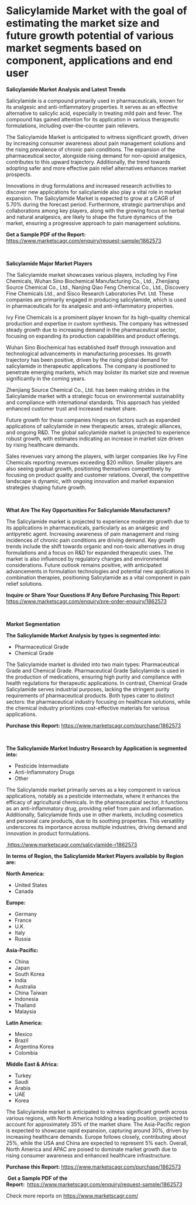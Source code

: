 <p><h1>Salicylamide Market with the goal of estimating the market size and future growth potential of various market segments based on component, applications and end user</h1></p><p><strong>Salicylamide Market Analysis and Latest Trends</strong></p>
<p><p>Salicylamide is a compound primarily used in pharmaceuticals, known for its analgesic and anti-inflammatory properties. It serves as an effective alternative to salicylic acid, especially in treating mild pain and fever. The compound has gained attention for its application in various therapeutic formulations, including over-the-counter pain relievers.</p><p>The Salicylamide Market is anticipated to witness significant growth, driven by increasing consumer awareness about pain management solutions and the rising prevalence of chronic pain conditions. The expansion of the pharmaceutical sector, alongside rising demand for non-opioid analgesics, contributes to this upward trajectory. Additionally, the trend towards adopting safer and more effective pain relief alternatives enhances market prospects.</p><p>Innovations in drug formulations and increased research activities to discover new applications for salicylamide also play a vital role in market expansion. The Salicylamide Market is expected to grow at a CAGR of 5.70% during the forecast period. Furthermore, strategic partnerships and collaborations among key players, along with the growing focus on herbal and natural analgesics, are likely to shape the future dynamics of the market, ensuring a progressive approach to pain management solutions.</p></p>
<p><strong>Get a Sample PDF of the Report:&nbsp;</strong> <a href="https://www.marketscagr.com/enquiry/request-sample/1862573?utm_campaign=1126&utm_medium=2&utm_source=Github&utm_content=ia&utm_term=07112024&utm_id=salicylamide">https://www.marketscagr.com/enquiry/request-sample/1862573</a></p>
<p>&nbsp;</p>
<p><strong>Salicylamide Major Market Players</strong></p>
<p><p>The Salicylamide market showcases various players, including Ivy Fine Chemicals, Wuhan Sino Biochemical Manufacturing Co., Ltd., Zhenjiang Source Chemical Co., Ltd., Nanjing Qiao Feng Chemical Co., Ltd., Discovery Fine Chemicals Ltd., and Sisco Research Laboratories Pvt. Ltd. These companies are primarily engaged in producing salicylamide, which is used in pharmaceuticals for its analgesic and anti-inflammatory properties.</p><p>Ivy Fine Chemicals is a prominent player known for its high-quality chemical production and expertise in custom synthesis. The company has witnessed steady growth due to increasing demand in the pharmaceutical sector, focusing on expanding its production capabilities and product offerings.</p><p>Wuhan Sino Biochemical has established itself through innovation and technological advancements in manufacturing processes. Its growth trajectory has been positive, driven by the rising global demand for salicylamide in therapeutic applications. The company is positioned to penetrate emerging markets, which may bolster its market size and revenue significantly in the coming years.</p><p>Zhenjiang Source Chemical Co., Ltd. has been making strides in the Salicylamide market with a strategic focus on environmental sustainability and compliance with international standards. This approach has yielded enhanced customer trust and increased market share.</p><p>Future growth for these companies hinges on factors such as expanded applications of salicylamide in new therapeutic areas, strategic alliances, and ongoing R&D. The global salicylamide market is projected to experience robust growth, with estimates indicating an increase in market size driven by rising healthcare demands.</p><p>Sales revenues vary among the players, with larger companies like Ivy Fine Chemicals reporting revenues exceeding $20 million. Smaller players are also seeing gradual growth, positioning themselves competitively by focusing on product quality and customer relations. Overall, the competitive landscape is dynamic, with ongoing innovation and market expansion strategies shaping future growth.</p></p>
<p>&nbsp;</p>
<p><strong>What Are The Key Opportunities For Salicylamide Manufacturers?</strong></p>
<p><p>The Salicylamide market is projected to experience moderate growth due to its applications in pharmaceuticals, particularly as an analgesic and antipyretic agent. Increasing awareness of pain management and rising incidences of chronic pain conditions are driving demand. Key growth trends include the shift towards organic and non-toxic alternatives in drug formulations and a focus on R&D for expanded therapeutic uses. The market is also influenced by regulatory changes and environmental considerations. Future outlook remains positive, with anticipated advancements in formulation technologies and potential new applications in combination therapies, positioning Salicylamide as a vital component in pain relief solutions.</p></p>
<p><strong>Inquire or Share Your Questions If Any Before Purchasing This Report:</strong> <a href="https://www.marketscagr.com/enquiry/pre-order-enquiry/1862573?utm_campaign=1126&utm_medium=2&utm_source=Github&utm_content=ia&utm_term=07112024&utm_id=salicylamide">https://www.marketscagr.com/enquiry/pre-order-enquiry/1862573</a></p>
<p>&nbsp;</p>
<p><strong>Market Segmentation</strong></p>
<p><strong>The Salicylamide Market Analysis by types is segmented into:</strong></p>
<p><ul><li>Pharmaceutical Grade</li><li>Chemical Grade</li></ul></p>
<p><p>The Salicylamide market is divided into two main types: Pharmaceutical Grade and Chemical Grade. Pharmaceutical Grade Salicylamide is used in the production of medications, ensuring high purity and compliance with health regulations for therapeutic applications. In contrast, Chemical Grade Salicylamide serves industrial purposes, lacking the stringent purity requirements of pharmaceutical products. Both types cater to distinct sectors: the pharmaceutical industry focusing on healthcare solutions, while the chemical industry prioritizes cost-effective materials for various applications.</p></p>
<p><strong>Purchase this Report:&nbsp;</strong><a href="https://www.marketscagr.com/purchase/1862573?utm_campaign=1126&utm_medium=2&utm_source=Github&utm_content=ia&utm_term=07112024&utm_id=salicylamide">https://www.marketscagr.com/purchase/1862573</a></p>
<p>&nbsp;</p>
<p><strong>The Salicylamide Market Industry Research by Application is segmented into:</strong></p>
<p><ul><li>Pesticide Intermediate</li><li>Anti-Inflammatory Drugs</li><li>Other</li></ul></p>
<p><p>The Salicylamide market primarily serves as a key component in various applications, notably as a pesticide intermediate, where it enhances the efficacy of agricultural chemicals. In the pharmaceutical sector, it functions as an anti-inflammatory drug, providing relief from pain and inflammation. Additionally, Salicylamide finds use in other markets, including cosmetics and personal care products, due to its soothing properties. This versatility underscores its importance across multiple industries, driving demand and innovation in product formulations.</p></p>
<p><a href="https://www.marketscagr.com/salicylamide-r1862573?utm_campaign=1126&utm_medium=2&utm_source=Github&utm_content=ia&utm_term=07112024&utm_id=salicylamide">&nbsp;https://www.marketscagr.com/salicylamide-r1862573</a></p>
<p><strong>In terms of Region, the Salicylamide Market Players available by Region are:</strong></p>
<p>
    <p> <strong> North America: </strong>
        <ul>
            <li>United States</li>
            <li>Canada</li>
        </ul>
        </p> 
    <p> <strong> Europe: </strong>
        <ul>
            <li>Germany</li>
            <li>France</li>
            <li>U.K.</li>
            <li>Italy</li>
            <li>Russia</li>
        </ul>
        </p> 
    <p> <strong> Asia-Pacific: </strong>
        <ul>
            <li>China</li>
            <li>Japan</li>
            <li>South Korea</li>
            <li>India</li>
            <li>Australia</li>
            <li>China Taiwan</li>
            <li>Indonesia</li>
            <li>Thailand</li>
            <li>Malaysia</li>
        </ul>
        </p> 
    <p> <strong> Latin America: </strong>
        <ul>
            <li>Mexico</li>
            <li>Brazil</li>
            <li>Argentina Korea</li>
            <li>Colombia</li>
        </ul>
        </p> 
    <p> <strong> Middle East & Africa: </strong>
        <ul>
            <li>Turkey</li>
            <li>Saudi</li>
            <li>Arabia</li>
            <li>UAE</li>
            <li>Korea</li>
        </ul>
    </p>
    </p>
<p><p>The Salicylamide market is anticipated to witness significant growth across various regions, with North America holding a leading position, projected to account for approximately 35% of the market share. The Asia-Pacific region is expected to showcase rapid expansion, capturing around 30%, driven by increasing healthcare demands. Europe follows closely, contributing about 25%, while the USA and China are expected to represent 5% each. Overall, North America and APAC are poised to dominate market growth due to rising consumer awareness and enhanced healthcare infrastructure.</p></p>
<p><strong>Purchase this Report: </strong><a href="https://www.marketscagr.com/purchase/1862573?utm_campaign=1126&utm_medium=2&utm_source=Github&utm_content=ia&utm_term=07112024&utm_id=salicylamide">https://www.marketscagr.com/purchase/1862573</a></p>
<p>&nbsp;<strong>Get a Sample PDF of the Report:&nbsp;&nbsp;</strong><a href="https://www.marketscagr.com/enquiry/request-sample/1862573?utm_campaign=1126&utm_medium=2&utm_source=Github&utm_content=ia&utm_term=07112024&utm_id=salicylamide">https://www.marketscagr.com/enquiry/request-sample/1862573</a></p>
<p><strong></strong></p>
<p>Check more reports on <a href="https://www.marketscagr.com/?utm_campaign=1126&utm_medium=2&utm_source=Github&utm_content=ia&utm_term=07112024&utm_id=salicylamide">https://www.marketscagr.com/</a></p>